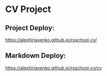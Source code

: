 # CV Project

## Project Deploy:

https://alexhiriavenko.github.io/rsschool-cv/

## Markdown Deploy:

https://alexhiriavenko.github.io/rsschool-cv/cv
